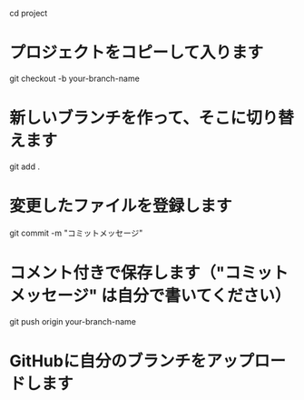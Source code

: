 <!-- git clone https://github.com/shivamkumar1337/PetShop.git -->
cd project
# プロジェクトをコピーして入ります

git checkout -b your-branch-name
# 新しいブランチを作って、そこに切り替えます

git add .
# 変更したファイルを登録します

git commit -m "コミットメッセージ"
# コメント付きで保存します（"コミットメッセージ" は自分で書いてください）

git push origin your-branch-name
# GitHubに自分のブランチをアップロードします